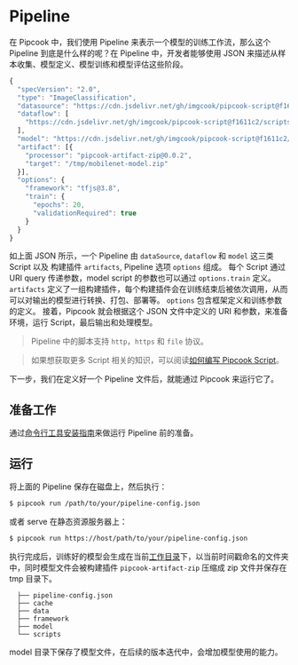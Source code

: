 # Pipeline

在 Pipcook 中，我们使用 Pipeline 来表示一个模型的训练工作流，那么这个 Pipeline 到底是什么样的呢？在 Pipeline 中，开发者能够使用 JSON 来描述从样本收集、模型定义、模型训练和模型评估这些阶段。

```js
{
  "specVersion": "2.0",
  "type": "ImageClassification",
  "datasource": "https://cdn.jsdelivr.net/gh/imgcook/pipcook-script@f1611c2/scripts/image-classification-mobilenet/build/datasource.js?url=http://ai-sample.oss-cn-hangzhou.aliyuncs.com/image_classification/datasets/imageclass-test.zip",
  "dataflow": [
    "https://cdn.jsdelivr.net/gh/imgcook/pipcook-script@f1611c2/scripts/image-classification-mobilenet/build/dataflow.js?size=224&size=224"
  ],
  "model": "https://cdn.jsdelivr.net/gh/imgcook/pipcook-script@f1611c2/scripts/image-classification-mobilenet/build/model.js",
  "artifact": [{
    "processor": "pipcook-artifact-zip@0.0.2",
    "target": "/tmp/mobilenet-model.zip"
  }],
  "options": {
    "framework": "tfjs@3.8",
    "train": {
      "epochs": 20,
      "validationRequired": true
    }
  }
}
```

如上面 JSON 所示，一个 Pipeline 由 `dataSource`, `dataflow` 和 `model` 这三类 Script 以及 构建插件 `artifacts`, Pipeline 选项 `options` 组成。
每个 Script 通过 URI query 传递参数，model script 的参数也可以通过 `options.train` 定义。
`artifacts` 定义了一组构建插件，每个构建插件会在训练结束后被依次调用，从而可以对输出的模型进行转换、打包、部署等。
`options` 包含框架定义和训练参数的定义。
接着，Pipcook 就会根据这个 JSON 文件中定义的 URI 和参数，来准备环境，运行 Script，最后输出和处理模型。

> Pipeline 中的脚本支持 `http`，`https` 和 `file` 协议。

> 如果想获取更多 Script 相关的知识，可以阅读[如何编写 Pipcook Script](./intro-to-script.md)。

下一步，我们在定义好一个 Pipeline 文件后，就能通过 Pipcook 来运行它了。

## 准备工作

通过[命令行工具安装指南](./pipcook-tools.md#环境设置)来做运行 Pipeline 前的准备。

## 运行

将上面的 Pipeline 保存在磁盘上，然后执行：

```sh
$ pipcook run /path/to/your/pipeline-config.json
```

或者 serve 在静态资源服务器上：

```sh
$ pipcook run https://host/path/to/your/pipeline-config.json
```

执行完成后，训练好的模型会生成在当前[工作目录](https://linux.die.net/man/3/cwd)下，以当前时间戳命名的文件夹中，同时模型文件会被构建插件 `pipcook-artifact-zip` 压缩成 zip 文件并保存在 tmp 目录下。

```
  ├── pipeline-config.json
  ├── cache
  ├── data
  ├── framework
  ├── model
  └── scripts
```

model 目录下保存了模型文件，在后续的版本迭代中，会增加模型使用的能力。
